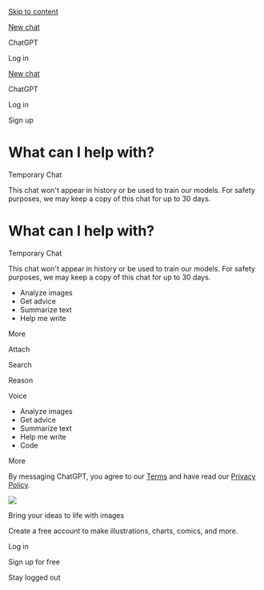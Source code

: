 [Skip to content](https://chatgpt.com/#main)

[New chat](https://chatgpt.com/)

ChatGPT

Log in

[New chat](https://chatgpt.com/)

ChatGPT

Log in

Sign up

# What can I help with?

Temporary Chat

This chat won't appear in history or be used to train our models. For safety purposes, we may keep a copy of this chat for up to 30 days.

# What can I help with?

Temporary Chat

This chat won't appear in history or be used to train our models. For safety purposes, we may keep a copy of this chat for up to 30 days.

- Analyze images
- Get advice
- Summarize text
- Help me write

More

Attach

Search

Reason

Voice

- Analyze images
- Get advice
- Summarize text
- Help me write
- Code

More

By messaging ChatGPT, you agree to our [Terms](https://openai.com/terms) and have read our [Privacy Policy](https://openai.com/privacy).

![](https://persistent.oaistatic.com/image-gen/nux.CB3699EE.jpg)

Bring your ideas to life with images

Create a free account to make illustrations, charts, comics, and more.

Log in

Sign up for free

Stay logged out
